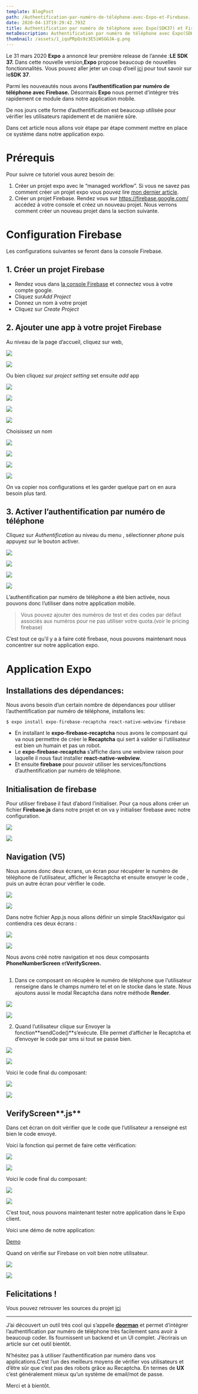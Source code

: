 ```yaml
---
template: BlogPost
path: /Authentification-par-numéro-de-téléphone-avec-Expo-et-Firebase.
date: 2020-04-13T19:29:42.793Z
title: Authentification par numéro de téléphone avec Expo(SDK37) et Firebase.
metaDescription: Authentification par numéro de téléphone avec Expo(SDK37) et Firebase.
thumbnail: /assets/1_iquPRpQs9z3E5iWSGGJA-g.png
---
```

Le 31 mars 2020 **Expo** a annoncé leur première release de l’année :**LE SDK 37.** Dans cette nouvelle version,**Expo** propose beaucoup de nouvelles fonctionnalités. Vous pouvez aller jeter un coup d’oeil [ici](https://blog.expo.io/expo-sdk-37-is-now-available-dd5770f066a6) pour tout savoir sur le**SDK 37**.

Parmi les nouveautés nous avons **l’authentification par numéro de téléphone avec Firebase.** Désormais **Expo** nous permet d’intégrer très rapidement ce module dans notre application mobile.

De nos jours cette forme d’authentification est beaucoup utilisée pour vérifier les utilisateurs rapidement et de manière sûre.

Dans cet article nous allons voir étape par étape comment mettre en place ce système dans notre application expo.

# Prérequis

Pour suivre ce tutoriel vous aurez besoin de:

1. Créer un projet expo avec le “managed workflow”. Si vous ne savez pas comment créer un projet expo vous pouvez lire [mon dernier article](https://medium.com/@sidibemouhamed/les-notifications-push-avec-expo-4d30b15b486d?source=your_stories_page---------------------------).
2. Créer un projet Firebase. Rendez vous sur <https://firebase.google.com/> accédez à votre console et créez un nouveau projet. Nous verrons comment créer un nouveau projet dans la section suivante.

# Configuration Firebase

Les configurations suivantes se feront dans la console Firebase.

## 1. Créer un projet Firebase

* Rendez vous dans [la console Firebase](https://console.firebase.google.com/) et connectez vous à votre compte google.
* Cliquez sur*Add Project*
* Donnez un nom à votre projet
* Cliquez sur *Create Project*

## 2. Ajouter une app à votre projet Firebase

Au niveau de la page d’accueil, cliquez sur web,

![](https://miro.medium.com/max/60/1*40sjowMTFDhwR_L4ANM01w.png?q=20)

![](https://miro.medium.com/max/1504/1*40sjowMTFDhwR_L4ANM01w.png)

Ou bien cliquez sur *project setting s*et ensuite *add* app

![](https://miro.medium.com/max/60/1*HWJKxgjZ15-kRzrx-7jcMQ.png?q=20)

![](https://miro.medium.com/max/916/1*HWJKxgjZ15-kRzrx-7jcMQ.png)

![](https://miro.medium.com/max/60/1*XCuro-saMB2pwv-c2p1gCw.png?q=20)

![](https://miro.medium.com/max/1904/1*XCuro-saMB2pwv-c2p1gCw.png)

Choisissez un nom

![](https://miro.medium.com/max/60/1*w5zKD6lo9PE8oEatvUD6hQ.png?q=20)

![](https://miro.medium.com/max/1658/1*w5zKD6lo9PE8oEatvUD6hQ.png)

![](https://miro.medium.com/max/60/1*_Upm0ted3AmatcJ3HdHlUw.png?q=20)

![](https://miro.medium.com/max/2168/1*_Upm0ted3AmatcJ3HdHlUw.png)

On va copier nos configurations et les garder quelque part on en aura besoin plus tard.

## 3. Activer l’authentification par numéro de téléphone

Cliquez sur *Authentification* au niveau du menu , sélectionner *phone* puis appuyez sur le bouton activer.

![](https://miro.medium.com/max/60/1*O2auQut7QsfNOWz7Q3-2iA.png?q=20)

![](https://miro.medium.com/max/2522/1*O2auQut7QsfNOWz7Q3-2iA.png)

![](https://miro.medium.com/max/60/0*EFERTDstse9ABnrJ.png?q=20)

![](https://miro.medium.com/max/2800/0*EFERTDstse9ABnrJ.png)

L’authentification par numéro de téléphone a été bien activée, nous pouvons donc l’utiliser dans notre application mobile.

> Vous pouvez ajouter des numéros de test et des codes par défaut associés aux numéros pour ne pas utiliser votre quota.(voir le pricing firebase)

C’est tout ce qu’il y a à faire coté firebase, nous pouvons maintenant nous concentrer sur notre application expo.

# Application Expo

## Installations des dépendances:

Nous avons besoin d’un certain nombre de dépendances pour utiliser l’authentification par numéro de téléphone, installons les:

```
$ expo install expo-firebase-recaptcha react-native-webview firebase
```

* En installant le **expo-firebase-recaptcha** nous avons le composant qui va nous permettre de créer le **Recaptcha** qui sert à valider si l’utilisateur est bien un humain et pas un robot.
* Le **expo-firebase-recaptcha** s’affiche dans une webview raison pour laquelle il nous faut installer **react-native-webview**.
* Et ensuite **firebase** pour pouvoir utiliser les services/fonctions d’authentification par numéro de téléphone.

## Initialisation de firebase

Pour utiliser firebase il faut d’abord l’initialiser. Pour ça nous allons créer un fichier **Firebase.js** dans notre projet et on va y initialiser firebase avec notre configuration.

![](https://miro.medium.com/max/60/1*DrMKnNEnwGOd9NTuLJAnRQ.png?q=20)

![](https://miro.medium.com/max/2376/1*DrMKnNEnwGOd9NTuLJAnRQ.png)

## Navigation (V5)

Nous aurons donc deux écrans, un écran pour récupérer le numéro de téléphone de l’utilisateur, afficher le Recaptcha et ensuite envoyer le code , puis un autre écran pour vérifier le code.

![](https://miro.medium.com/max/60/1*0HCmGZ8ec0270TEEqvJ-zQ.png?q=20)

![](https://miro.medium.com/max/2376/1*0HCmGZ8ec0270TEEqvJ-zQ.png)

Dans notre fichier App.js nous allons définir un simple StackNavigator qui contiendra ces deux écrans :

![](https://miro.medium.com/max/60/1*89BcryAa43gF6x3PWHxKCQ.png?q=20)

![](https://miro.medium.com/max/2096/1*89BcryAa43gF6x3PWHxKCQ.png)

Nous avons créé notre navigation et nos deux composants **PhoneNumberScreen** et**VerifyScreen.**

## **<PhoneNumberScreen />**

1. Dans ce composant on récupère le numéro de téléphone que l’utilisateur renseigne dans le champs numéro tel et on le stocke dans le state. Nous ajoutons aussi le modal Recaptcha dans notre méthode **Render**.

![](https://miro.medium.com/max/50/1*0TgGrHdTgUFOq0NXVyPxZw.png?q=20)

![](https://miro.medium.com/max/2912/1*0TgGrHdTgUFOq0NXVyPxZw.png)

2. Quand l’utilisateur clique sur Envoyer la fonction**sendCode()**s’exécute. Elle permet d’afficher le Recaptcha et d’envoyer le code par sms si tout se passe bien.

![](https://miro.medium.com/max/60/1*aSAiHJiiZ9dwAw9DrLGDeQ.png?q=20)

![](https://miro.medium.com/max/2952/1*aSAiHJiiZ9dwAw9DrLGDeQ.png)

Voici le code final du composant:

![](https://miro.medium.com/max/38/1*l1x87WLNn64pVzDBtUISyw.png?q=20)

![](https://miro.medium.com/max/2912/1*l1x87WLNn64pVzDBtUISyw.png)

## VerifyScreen**.js**

Dans cet écran on doit vérifier que le code que l’utilisateur a renseigné est bien le code envoyé.

Voici la fonction qui permet de faire cette vérification:

![](https://miro.medium.com/max/60/1*wgWf8gBQt0jDA0cBxdqULA.png?q=20)

![](https://miro.medium.com/max/2952/1*wgWf8gBQt0jDA0cBxdqULA.png)

Voici le code final du composant:

![](https://miro.medium.com/max/30/1*r4esjpaq8eY9xarhazVwwQ.png?q=20)

![](https://miro.medium.com/max/2912/1*r4esjpaq8eY9xarhazVwwQ.png)

C’est tout, nous pouvons maintenant tester notre application dans le Expo client.

Voici une démo de notre application:

[Demo](https://streamable.com/uh8vrr)

Quand on vérifie sur Firebase on voit bien notre utilisateur.

![](https://miro.medium.com/max/60/1*Ae5n3ctr507cWKEPn8XY2A.png?q=20)

![](https://miro.medium.com/max/2536/1*Ae5n3ctr507cWKEPn8XY2A.png)

## Felicitations !

Vous pouvez retrouver les sources du projet [ici](https://github.com/Sidibedev/ExpoPhoneAuthentification)

- - -

J’ai découvert un outil très cool qui s’appelle **[doorman](http://doorman.cool/)** et permet d’intégrer l’authentification par numéro de téléphone très facilement sans avoir à beaucoup coder. Ils fournissent un backend et un UI complet. J’écrirais un article sur cet outil bientôt.

N’hésitez pas à utiliser l’authentification par numéro dans vos applications.C’est l’un des meilleurs moyens de vérifier vos utilisateurs et d’être sûr que c’est pas des robots grâce au Recaptcha. En termes de **UX** c’est généralement mieux qu’un système de email/mot de passe.

Merci et à bientôt.
